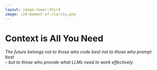 ```yaml
---
layout: image-lower-third
image: /24-moment-of-clarity.png
---
```


# Context is All You Need

*The future belongs not to those who code best not to those who prompt best <br/>– but to those who provide what LLMs need to work effectively*

<!--
**The tools are ready. The LLMs are mature. Are you ready to engineer the context?**

I'll leave you with this thought: The future belongs not to those who craft the cleverest prompts, but to those who understand how to provide what LLMs need to work effectively.

Just like "Attention is all you need" unlocked the potential of Transformers, "Context is all you need" unlocks the potential of mature AI collaboration.

Context is all you need - but only when you're working with mature intelligence. Early LLMs needed detailed instructions. Current LLMs need thoughtful context. Future LLMs will need even more sophisticated context engineering.

The developers who master this skill - who understand how to provide the right information at the right time, who can engineer context rather than engineer prompts - they're the ones who will thrive in the AI-augmented future.

The tools are ready. The LLMs are mature. The question is: are you ready to engineer the context that will define the next era of software development?

Thank you. I'm happy to take your questions.
-->
